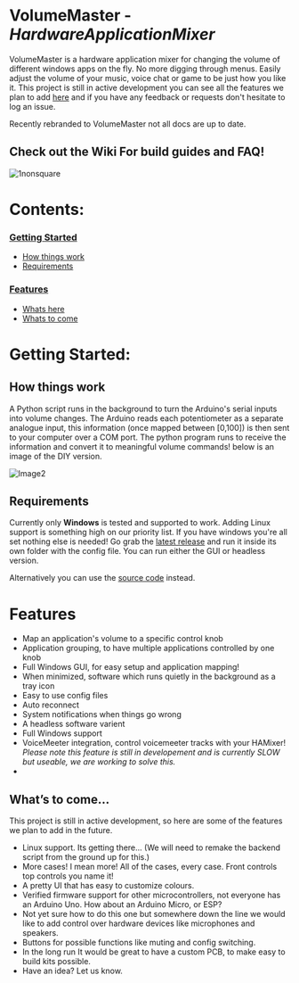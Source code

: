 # VolumeMaster - *HardwareApplicationMixer*
VolumeMaster is a hardware application mixer for changing the volume of different  windows apps on the fly. No more digging through menus. Easily adjust the volume of your music, voice chat or game to be just how you like it.  This project is still in active development you can see all the features we plan to add [here](#what's-to-come) and if you have any feedback or requests don't hesitate to log an issue.

Recently rebranded to VolumeMaster not all docs are up to date.

## Check out the Wiki For build guides and FAQ!

![1nonsquare](https://github.com/Wilsondotzip/HAMixer/assets/58171274/fa879564-af6d-4e54-b166-ebcadf9d83df)

# Contents:
### [Getting Started](#getting-started)
 - [How things work](#how-things-work)
 - [Requirements](#requirements)
 ### [Features ](#features)
 - [Whats here](#features)
 - [Whats to come](#whats-to-come)
   
# Getting Started:

## How things work
A Python script runs in the background to turn the Arduino's serial inputs into volume changes. The Arduino reads each potentiometer as a separate analogue input, this information (once mapped between [0,100]) is then sent to your computer over a COM port. The python program runs to receive the information and convert it to meaningful volume commands!  below is an image of the DIY version. 

![Image2](https://user-images.githubusercontent.com/58171274/208288002-e05144c8-9d7c-4ace-b45a-9c51406f2135.jpg)

## Requirements
Currently only **Windows** is tested and supported to work. Adding Linux support is something high on our priority list.
If you have windows you're all set nothing else is needed! Go grab the [latest release](https://github.com/Wilsondotzip/HAMixer/releases) and run it inside its own folder with the config file. You can run either the GUI or headless version.

Alternatively  you can use the [source code](https://github.com/Wilsondotzip/HardwareApplicationMixer/tree/main/Software/Source) instead. 



# Features

- Map an application's volume to a specific control knob
- Application grouping, to have multiple applications controlled by one knob
- Full Windows GUI, for easy setup and application mapping!
- When minimized, software which runs quietly in the background as a tray icon
- Easy to use config files
- Auto reconnect
- System notifications when things go wrong
- A headless software varient
- Full Windows support
- VoiceMeeter integration, control voicemeeter tracks with your HAMixer! *Please note this feature is still in developement and is currently SLOW but useable, we are working to solve this.*
- 
## What’s to come...
This project is still in active development, so here are some of the features we plan to add in the future.

- Linux support. Its getting there... (We will need to remake the backend script from the ground up for this.)
- More cases! I mean more! All of the cases, every case. Front controls top controls you name it!
- A pretty UI that has easy to customize colours.
- Verified firmware support for other microcontrollers, not everyone has an Arduino Uno. How about an Arduino Micro, or ESP?
- Not yet sure how to do this one but somewhere down the line we would like to add control over hardware devices like microphones and speakers.
- Buttons for possible functions like muting and config switching. 
- In the long run It would be great to have a custom PCB, to make easy to build kits possible.
- Have an idea? Let us know. 


